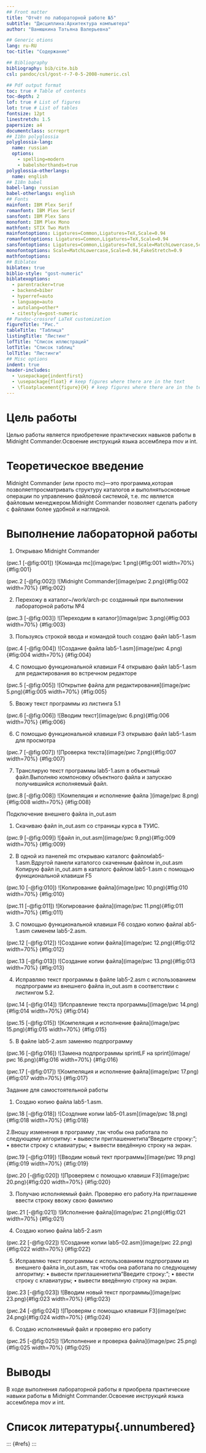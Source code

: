 ```yaml
---
## Front matter
title: "Отчёт по лабораторной работе №5"
subtitle: "Дисциплина:Архитектура компьютера"
author: "Ванюшкина Татьяна Валерьевна"

## Generic otions
lang: ru-RU
toc-title: "Содержание"

## Bibliography
bibliography: bib/cite.bib
csl: pandoc/csl/gost-r-7-0-5-2008-numeric.csl

## Pdf output format
toc: true # Table of contents
toc-depth: 2
lof: true # List of figures
lot: true # List of tables
fontsize: 12pt
linestretch: 1.5
papersize: a4
documentclass: scrreprt
## I18n polyglossia
polyglossia-lang:
  name: russian
  options:
	- spelling=modern
	- babelshorthands=true
polyglossia-otherlangs:
  name: english
## I18n babel
babel-lang: russian
babel-otherlangs: english
## Fonts
mainfont: IBM Plex Serif
romanfont: IBM Plex Serif
sansfont: IBM Plex Sans
monofont: IBM Plex Mono
mathfont: STIX Two Math
mainfontoptions: Ligatures=Common,Ligatures=TeX,Scale=0.94
romanfontoptions: Ligatures=Common,Ligatures=TeX,Scale=0.94
sansfontoptions: Ligatures=Common,Ligatures=TeX,Scale=MatchLowercase,Scale=0.94
monofontoptions: Scale=MatchLowercase,Scale=0.94,FakeStretch=0.9
mathfontoptions:
## Biblatex
biblatex: true
biblio-style: "gost-numeric"
biblatexoptions:
  - parentracker=true
  - backend=biber
  - hyperref=auto
  - language=auto
  - autolang=other*
  - citestyle=gost-numeric
## Pandoc-crossref LaTeX customization
figureTitle: "Рис."
tableTitle: "Таблица"
listingTitle: "Листинг"
lofTitle: "Список иллюстраций"
lotTitle: "Список таблиц"
lolTitle: "Листинги"
## Misc options
indent: true
header-includes:
  - \usepackage{indentfirst}
  - \usepackage{float} # keep figures where there are in the text
  - \floatplacement{figure}{H} # keep figures where there are in the text
---
```


# Цель работы

Целью работы является приобретение практических навыков работы в Midnight Commander.Освоение инструкций
 языка ассемблера mov и int.


# Теоретическое введение

 Midnight Commander (или просто mc)—это программа,которая позволяетпросматривать
 структуру каталогов и выполнятьосновные операции по управлению файловой системой,
 т.е. mc является файловым менеджером.Midnight Commander позволяет сделать работу с
 файлами более удобной и наглядной.

# Выполнение лабораторной работы

1.  Открываю Midnight Commander

(рис.1 [-@fig:001])
![Команда mc](image/рис 1.png){#fig:001 width=70%}
{#fig:001}

(рис.2 [-@fig:002])
![Midnight Commander](image/рис 2.png){#fig:002 width=70%}
{#fig:002}


2.  Перехожу в каталог~/work/arch-pc созданный при выполнении лабораторной работы №4

(рис.3 [-@fig:003])
![Переходим в каталог](image/рис 3.png){#fig:003 width=70%}
{#fig:003}

3. Пользуясь строкой ввода и командой touch создаю файл lab5-1.asm

(рис.4 [-@fig:004])
![Создание файла lab5-1.asm](image/рис 4.png){#fig:004 width=70%}
{#fig:004}

4. С помощью функциональной клавиши F4 открываю файл lab5-1.asm для редактирования во встречном редакторе 
 
(рис.5 [-@fig:005])
![Открытие файла для редактирования](image/рис 5.png){#fig:005 width=70%}
{#fig:005}

5.  Ввожу текст программы из листинга 5.1

(рис.6 [-@fig:006])
![Вводим текст](image/рис 6.png){#fig:006 width=70%}
{#fig:006}

6.  С помощью функциональной клавиши F3 открываю файл lab5-1.asm для просмотра

(рис.7 [-@fig:007])
![Проверка текста](image/рис 7.png){#fig:007 width=70%}
{#fig:007}

7.  Транслирую текст программы lab5-1.asm в объектный файл.Выполняю компоновку объектного файла и запускаю получившийся исполняемый файл.

(рис.8 [-@fig:008])
![Компеляция и исполнение файла ](image/рис 8.png){#fig:008 width=70%}
{#fig:008}


Подключение внешнего файла in_out.asm

1.  Скачиваю файл in_out.asm со страницы курса в ТУИС.

(рис.9 [-@fig:009])
![файл in_out.asm](image/рис 9.png){#fig:009 width=70%}
{#fig:009}

2.   В одной из панелей mc открываю каталогс файломlab5-1.asm.Вдругой панели каталогсо скаченным файлом in_out.asm
 Копирую файл in_out.asm в каталогс файлом lab5-1.asm с помощью функциональной клавиши F5
 
(рис.10 [-@fig:010])
![Копирование файла](image/рис 10.png){#fig:010 width=70%}
{#fig:010}

(рис.11 [-@fig:011])
![Копирование файла](image/рис 11.png){#fig:011 width=70%}
{#fig:011}

3.  С помощью функциональной клавиши F6 создаю копию файлаl ab5-1.asm сименем lab5-2.asm.

(рис.12 [-@fig:012])
![Создание копии файла](image/рис 12.png){#fig:012 width=70%}
{#fig:012}

(рис.13 [-@fig:013])
![Создание копии файла](image/рис 13.png){#fig:013 width=70%}
{#fig:013}

4. Исправляю текст программы в файле lab5-2.asm с использованием подпрограмм из
 внешнего файла in_out.asm  в соответствии с листингом 5.2.

(рис.14 [-@fig:014])
![Исправление текста программы](image/рис 14.png){#fig:014 width=70%}
{#fig:014}

(рис.15 [-@fig:015])
![Компеляция и исполнение файла](image/рис 15.png){#fig:015 width=70%}
{#fig:015}

5.  В файле lab5-2.asm заменяю подпрограмму 

(рис.16 [-@fig:016])
![Замена подпрограммы sprintLF на sprint](image/рис 16.png){#fig:016 width=70%}
{#fig:016}

(рис.17 [-@fig:017])
![Компеляция и исполнение файла](image/рис 17.png){#fig:017 width=70%}
{#fig:017}

Задание для самостоятельной работы

1.  Создаю копию файла lab5-1.asm.

(рис.18 [-@fig:018])
![Создпние копии lab5-01.asm](image/рис 18.png){#fig:018 width=70%}
{#fig:018}

2.Вношу изменения в программу ,так чтобы она работала по следующему алгоритму:
 • вывести приглашениетипа“Введите строку:”;
 • ввести строку с клавиатуры;
 • вывести введённую строку на экран.

(рис.19 [-@fig:019])
![Вводим новый тект программы](image/рис 19.png){#fig:019 width=70%}
{#fig:019}

(рис.20 [-@fig:020])
![Проверяем с помощью клавиши F3](image/рис 20.png){#fig:020 width=70%}
{#fig:020}

3.  Получаю исполняемый файл. Проверяю его работу.На приглашение ввести строку ввожу свою фамилию

(рис.21 [-@fig:021])
![Исполнение файла](image/рис 21.png){#fig:021 width=70%}
{#fig:021}

4. Создаю копию файла lab5-2.asm

(рис.22 [-@fig:022])
![Создание копии lab5-02.asm](image/рис 22.png){#fig:022 width=70%}
{#fig:022}

5. Исправляю текст программы с использованием подпрограмм из внешнего файла in_out.asm, так чтобы она работала по следующему
 алгоритму:
 • вывести приглашениетипа“Введите строку:”;
 • ввести строку с клавиатуры;
 • вывести введённую строку на экран.

(рис.23 [-@fig:023])
![Вводим новый текст программы](image/рис 23.png){#fig:023 width=70%}
{#fig:023}

(рис.24 [-@fig:024])
![Проверям с помощью клавиши F3](image/рис 24.png){#fig:024 width=70%}
{#fig:024}

6.  Создаю исполняемый файл и проверяю его работу

(рис.25 [-@fig:025])
![Исполнение и проверка файла](image/рис 25.png){#fig:025 width=70%}
{#fig:025}

# Выводы

В ходе выполнения лабораторной работы я приобрела практические навыки работы в Midnight Commander.Освоение инструкций
 языка ассемблера mov и int.

# Список литературы{.unnumbered}



::: {#refs}
:::
